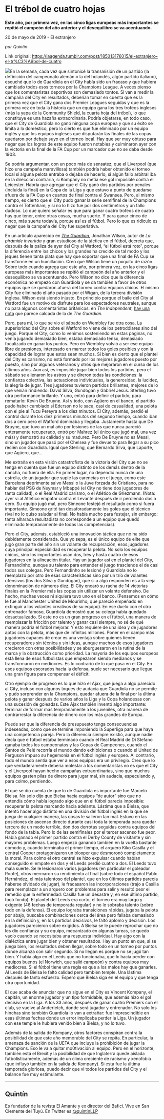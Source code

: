 # El trébol de cuatro hojas

**Este año, por primera vez, en las cinco ligas europeas más importantes se repitió el campeón del año anterior y el desequilibro se va acentuando.**

20 de mayo de 2019 - El extranjero

_por Quintín_

Link original: https://laagenda.tumblr.com/post/185013176015/el-extranjero-el-tr%C3%A9bol-de-cuatro

![](https://64.media.tumblr.com/b3c6447301dcc0f63629c5d21019f635/9ff8c9858fcfa91c-e4/s500x750/c9a867fd0a5101c68f60736fdd8a286cf57d9eb4.jpg)En la
semana, cada vez que sintonicé la transmisión de un partido (la definición del
campeonato alemán o la del holandés, algún partido italiano), escuché que lo de
Guardiola en el City había sido un fracaso y que hubiera cambiado todos esos
torneos por la Champions League. A veces pienso que los comentaristas
deportivos son demasiado tontos. Si van a medir la campaña del City en
resultados, deberían tomar en cuenta que es la primera vez que el City gana dos
Premier Leagues seguidas y que es la primera vez en toda la historia que un
equipo gana los tres trofeos ingleses (más la yapa de la Community Shield, la
cuarta hoja del trébol), lo que constituye es una hazaña extraordinaria. Podría
objetarse, en todo caso, que el City de Guardiola no ganó ninguna copa europea
y que su éxito se limita a lo doméstico, pero lo cierto es que fue eliminado
por un equipo inglés y que los equipos ingleses que disputarán las finales de
las copas quedaron por debajo suyo en el torneo local. Hay que ser muy obtuso
para negar que los logros de este equipo fueron notables y culminaron ayer con
la victoria en la final de la FA Cup por un marcador que no se daba desde 1903. 

Se podría
argumentar, con un poco más de sensatez, que el Liverpool (que hizo una campaña
maravillosa) también podría haber obtenido el torneo local si alguna pelota
entraba o dejaba de hacerlo, si algún fallo arbitral iba en la dirección
contraria, si Kompany no metía ese gol imposible contra el Leicester. Habría
que agregar que el City ganó dos partidos por penales (incluida la final) en la
Copa de la Liga y que estuvo a punto de quedarse afuera de la FA Cup en cuartos
de final contra el Swansea. Pero, al mismo tiempo, es cierto que el City pudo ganar
la serie semifinal de la Champions contra el Tottenham, y si no lo hizo fue por
dos centímetros y un fallo dudoso. Lo que quiero señalar es que para ganar
cuatro trofeos de cuatro hay que tener, entre otras cosas, mucha suerte. Y para
ganar cinco de cinco, más suerte todavía, porque así es el fútbol. Pero lo que
es ridículo es negar que la campaña del City fue superlativa. 

En un
artículo aparecido en [*The Guardian*](https://www.theguardian.com/football/2019/may/19/manchester-city-sky-blue-smashing-of-watford-proves-football-is-broken),
Jonathan Wilson, autor de *La pirámide
inveritda* y gran estudioso de la táctica en el fútbol, decreta que, después
de la paliza de ayer del City al Watford, “el fútbol está roto”, porque la
diferencia entre los chicos y los grandes ha crecido de tal modo y los jeques
tienen tanta plata que hay que soportar que una final de FA Cup se transforme
en un humillación. Creo que Wilson tiene un poquito de razón. Sobre todo cuando
agrega que este año, por primera vez, en las cinco ligas europeas más
importantes se repitió el campeón del año anterior y el desequilibro se va
acentuando. Pero Wilson no dice que la diferencia económica no empezó con
Guardiola y se da también a favor de otros equipos que se quedaron afuera del
torneo contra equipos chicos. El mismo City fue eliminado el año pasado por el
Wigan, de la tercera división inglesa. Wilson está siendo injusto. En principio
porque el baile del City al Watford fue un motivo de disfrute para los
espectadores neutrales, aunque no para algunos comentaristas británicos: en *The Independent*, [hay
una nota](https://t.umblr.com/redirect?z=https%3A%2F%2Fwww.independent.co.uk%2Fsport%2Ffootball%2Ffa-league-cups%2Fman-city-treble-fa-cup-watford-result-highlights-goals-pep-guardiola-abu-dhabi-a8920441.html&t=NzdiNWFlNWUzYjliMzMwNGFhZmJiY2JhODQ1MzFhYTExODlmOTBiMywyNnRraU9JZQ%3D%3D&b=t%3AXDz46txpppLgDp7rJlWQpw&p=https%3A%2F%2Flaagenda.tumblr.com%2Fpost%2F185013176015%2Fel-extranjero-el-tr%25C3%25A9bol-de-cuatro&m=1&ts=1705437954) que parece calcada de la de *The Guardian.* 

Pero, para
mí, lo que se vio el sábado en Wembley fue otra cosa. La superioridad del City
sobre el Watford no viene de los petrodólares sino del juego. Porque el City,
como lo venimos sosteniendo en estas páginas, no venía jugando demasiado bien,
estaba demasiado tenso, demasiado focalizado en ganar los puntos. Pero en
Wembley volvió a ser ese equipo libre de presiones, interesado en marcar todos
los goles posibles y con la capacidad de lograr que estos sean muchos. Si bien
es cierto que el plantel del City es carísimo, no está formado por los mejores
jugadores puesto por puesto, sino por algunos veteranos y otros que mejoraron
en el curso de los últimos años. Aun así, es imposible jugar bien todos los
partidos, pero el sábado se alienaron los astros y se direron todas las
condiciones: la confianza colectiva, las actuaciones individuales, la
generosidad, la lucidez, la alegría de jugar. Tres jugadores tuvieron partidos
brillantes, mejores de lo que venían rindiendo: David Silva, Gundogan y Gabriel
Jesús. Sterling tuvo otra performance brillante. Y uno, entró para definir el
partido, para rematarlo: Kevin De Bruyne. Así y todo, con Agüero en el banco, el
partido pudo haber cambiado si Ederson no le saca, casi de casualidad, una
pelota con el pie al Tucu Pereyra a los diez minutos. El City, además, perdió
el control durante los diez primeros minutos del segundo tiempo, cuando iban
dos a cero pero el Watford dominaba y llegaba. Justamente hasta que De Bruyne,
que tuvo un mal año por lesiones de las que 
nunca pareció enteramente recuperado, entró por Mahrez (el único que
jugó mal, una vez más) y demostró su calidad y su madurez. Pero De Bruyne no es
Messi, sino un jugador que pasó por el Chelsea y fue devuelto para llegar a su
pico recién con Guardiola. Igual que Sterling, que Bernardo Silva, que Laporte,
que Agüero, que… 

Me extraña
en esta visión catastrofista de la victoria del City que no se tenga en cuenta
que fue un equipo distinto de los demás dentro de la cancha, no fuera de ella.
En primer lugar, no dependió nunca de una estrella, de un jugador que suple las
carencias en el juego, como este Barcelona deprimente salvo Messi o la Juve
forzada de Cristiano, para no hablar del PSG de Neymar y Mbappé (el City no
tiene dos jugadores de tanta calidad), o el Real Madrid carísmo, o el Atlético
de Griezmann. (Nota: ayer vi al Atlético empatar contra el Levante después de
ir perdiendo dos a cero. Su equipo jugó mal, pero Simeone festejó el resultado como
si fuera importante. Simeone gritó tan desaforadamente los goles que el técnico
rival no lo quiso saludar al final. No había mucho para festejar, sin embargo:
tanta alharaca resultadista no corresponde a un equipo que quedó eliminado
tempranamente de todas las competencias). 

Pero el
City, además, estableció una innovación táctica que no ha sido debidamente
considerada. Que yo sepa, es el único equipo de elite que jugó gran parte del
año sin un volante de recuperación, esos jugadores cuya principal especialidad es
recuperar la pelota. No solo los equipos chicos, sino los importantes usan dos,
tres y hasta cuatro de esos jugadores en la alineación titular. Hay un jugador
así en el plantel del City, Fernandinho, aunque su talento para entender el
juego trasciende el de casi todos sus colegas. Pero Fernandinho se lesionó y
Guardiola no lo reemplazó por otro de esas características sino por un trío de
volantes ofensivos (los dos Silva y Gundogan), que si a algo responden es a la
vieja denominación de números diez. El City encaró su racha de 14 victorias
finales en la Premier más las copas sin utilizar un volante defensivo. De
hecho, muchas veces ni siquiera tuvo uno en el banco. (Pensemos en cómo le fue
al Manchester United de Mourinho, que pareció empeñado en extinguir a los
volantes creativos de su equipo). En ese duelo con el otro entrenador famoso,
Guardiola demostró que su colega había quedado desactualizado. Si este no es un
gran progreso en el fútbol, una manera de reemplazar la fricción por talento y
ganar casi siempre, no sé de qué manera podría el fútbol mejorar. Y esto
requiere de una idea y de jugadores aptos con la pelota, más que de infinitos
millones. Poner en el campo más jugadores capaces de crear es una ventaja sobre
quienes tienen recuperadores sin técnica y sin ideas, aunque muchos de esos
jugadores crecieron con otras posibilidades y se aburguesaron en la rutina de
la marca y la obstrucción como prioridad. La mayoría de los equipos europeos
está llena de esos futbolistas que empezaron siendo medianos y se transformaron
en mediocres. Es lo contrario de lo que pasa en el City. En esos equipos
escorados hacia la defensa, suele ser necesario que llegue una gran figura para
compensar el déficit. 




Otro
ejemplo de progreso es lo que hizo el Ajax, que juega a algo parecido al City,
incluso con algunos toques de audacia que Guardiola no se permite y pudo
sorprender en la Champions, quedar afuera de la final por la última pelota y
ganar después de varios años la Liga y la Copa holandesas con una sucesión de
goleadas. Este Ajax también inventó algo importante: terminar de formar más
tempranamente a los juveniles, otra manera de contrarrestar la diferencia de
dinero con los más grandes de Europa. 

Puede ser
que la diferencia de presupuesto tenga consecuencias indeseadas, como que se
termine imponiendo la Superliga para que haya una competencia pareja. Pero la
diferencia siempre existió, aunque nadie decía que e fútbol estaba terminado
cuando el Real Madrid de Di Stefano ganaba todos los campeonatos y las Copas de
Campeones, cuando el Santos de Pelé recorría el mundo dando exhibiciones o
cuando el United de Ferguson impuso su hegemonía en el fútbol inglés y europeo.
Al contrario, todo el mundo sentía que ver a esos equipos era un privilegio.
Creo que lo que verdaderamente debería molestar a los comentaristas no es que
el City y el Liverpool hayan hecho campañas extraordinarias, sino que muchos
equipos gasten pilas de dinero para jugar mal, sin audacia, especulando y, para
colmo, perdiendo. 

El que se dio
cuenta de que lo de Guardiola es importante fue Marcelo Bielsa. No solo dijo
que Bielsa hacía equipos “de autor” sino que no entendía cómo había logrado
algo que en el fútbol parecía imposible: recuperar la pelota marcando hacia
adelante. Lástima que a Bielsa, que intentó hacer algo distinto en una división
del fútbol inglés en la que se juega de cualquier manera, las cosas le salieron
tan mal. Estuvo en las posiciones de ascenso directo durante casi toda la
temporada para quedar tercero de un modo terrible, don dos derrotas seguidas contra
equipos del fondo de la tabla. Pero lo de las semifinales por el tercer ascenso
fue peor. Había ganado el primer partido contra el Derby County de visitante y
sin mayores problemas. Luego empezó ganando también en la vuelta bastante
cómodo y, cuando terminaba el primer tiempo, el arquero Kiko Casilla y el
central Cooper protagonizaron un blooper que desmoronó completamente la moral.
Para colmo el otro central se hizo expulsar cuando habían conseguido el empate en
dos y el Leeds perdió cuatro a dos. El Leeds tuvo mala suerte. Se le lesionaron
varios jugadores (en particular el goleador Roofe), otros mermaron su
rendimiento al final (sobre todo el español Pablo Hernández, el más talentoso
del plantel, que en los últimos partidos parecía haberse olvidado de jugar), le
fracasaron las incorporaciones (trajo a Casilla para reemplazar a un arquero
con problemas para salir y resultó peor el remedio que la enfermedad: Casilla
fue un desastre y, en ese último partido, tocó fondo). El plantel del Leeds era
corto, el torneo era muy largo y exigente (46 fechas de temporada regular) y no
le sobraba talento (sobre todo en la defensa). El equipo lograba transiciones
rápidas, jugaba la pelota por abajo, buscaba combinaciones cerca del área pero
fallaba demasiado en la definición y, en los partidos decisivos, le faltó
aplomo y decisión. Los jugadores parecieron sobre exigidos. A Bielsa se le
puede reprochar que no les dio confianza y su equipo, mecanizado en algunas
tareas, se quedo vacío cuando se necesitaba una respuesta individual. Hay algo
con la dialéctica entre jugar bien y obtener resultados. Hay un punto en que,
si se juega bien, los resultados deben llegar, sobre todo en un torneo por
puntos donde alcanza con salir segundo. Si no llegan es porque no se jugó tan
bien. Y había algo en el Leeds que no funcionaba, que lo hacía perder con
equipos buenos (el Norwich, que salió campeón) y contra equipos muy mediocres. Si
el fútbol tiene una regla es que a los malos hay que ganarles. Al Leeds de
Bielsa le faltó calidad pero también temple. Una lástima después de tanto
esfuerzo. Espero que Bielsa siga en el equipo y que tenga otra oportunidad. 

El que
acaba de anunciar que no sigue en el City es Vincent Kompany, el capitán, un enorme
jugador y un tipo formidable, que además hizo el gol decisivo en la Liga. A los
33 años, después de ganar cuatro Premiers con el club, se vuelve al Anderletch,
donde será jugador y entrenador. No solo los hinchas sino también Guardiola lo
van a extrañar: fue imprescindible en esas últimas fechas donde un error
implicaba perder la Liga. Un jugador con ese temple le hubiera venido bien a
Bielsa, y no lo tuvo. 

Además de
la salida de Kompany, otros factores conspiran contra la posibilidad de que este
año memorable del City se repita. En particular, la amenaza de sanción de la
UEFA que incluye la prohibición de jugar la Champions. Eso le va a quitar mo0tivación
al equipo. Pero en el horizonte, también está el Brexit y la posibilidad de que
Inglaterra quede aislada futbolísticamente, además de un clima creciente de
racismo y xenofobia (que influyó también en la salida de Kompany). Si esta fue
la última temporada gloriosa, puedo decir que vi todos los partidos del City y
el balance fue muy estimulante. 



---

Quintín
-------

 Es fundador de la revista El Amante y ex director del Bafici. Vive en San Clemente del Tuyú. En Twitter es [@quintinLLP](https://twitter.com/quintinLLP) 

